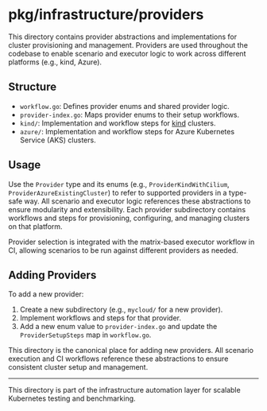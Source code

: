 # pkg/infrastructure/providers

This directory contains provider abstractions and implementations for cluster provisioning and management. Providers are used throughout the codebase to enable scenario and executor logic to work across different platforms (e.g., kind, Azure).

## Structure

- `workflow.go`: Defines provider enums and shared provider logic.
- `provider-index.go`: Maps provider enums to their setup workflows.
- `kind/`: Implementation and workflow steps for [kind](https://kind.sigs.k8s.io/) clusters.
- `azure/`: Implementation and workflow steps for Azure Kubernetes Service (AKS) clusters.

## Usage

Use the `Provider` type and its enums (e.g., `ProviderKindWithCilium`, `ProviderAzureExistingCluster`) to refer to supported providers in a type-safe way. All scenario and executor logic references these abstractions to ensure modularity and extensibility. Each provider subdirectory contains workflows and steps for provisioning, configuring, and managing clusters on that platform.

Provider selection is integrated with the matrix-based executor workflow in CI, allowing scenarios to be run against different providers as needed.

## Adding Providers

To add a new provider:
1. Create a new subdirectory (e.g., `mycloud/` for a new provider).
2. Implement workflows and steps for that provider.
3. Add a new enum value to `provider-index.go` and update the `ProviderSetupSteps` map in `workflow.go`.

This directory is the canonical place for adding new providers. All scenario execution and CI workflows reference these abstractions to ensure consistent cluster setup and management.

---

This directory is part of the infrastructure automation layer for scalable Kubernetes testing and benchmarking.
